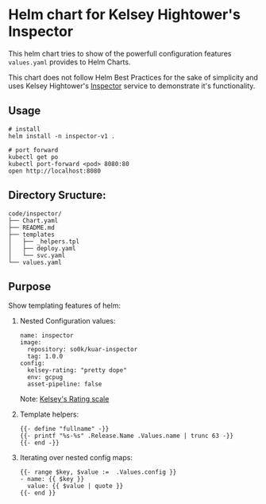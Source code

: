 # Helm chart for Kelsey Hightower's Inspector

This helm chart tries to show of the powerfull configuration features `values.yaml` provides to Helm Charts.

This chart does not follow Helm Best Practices for the sake of simplicity and uses Kelsey Hightower's [Inspector](https://github.com/kelseyhightower/inspector) service to demonstrate it's functionality.

## Usage

```
# install
helm install -n inspector-v1 .

# port forward
kubectl get po
kubectl port-forward <pod> 8080:80
open http://localhost:8080
```

## Directory Sructure:

```
code/inspector/
├── Chart.yaml
├── README.md
├── templates
│   ├── _helpers.tpl
│   ├── deploy.yaml
│   └── svc.yaml
└── values.yaml
```

## Purpose

Show templating features of helm:

1. Nested Configuration values:
   ```
   name: inspector
   image:
     repository: so0k/kuar-inspector
     tag: 1.0.0
   config:
     kelsey-rating: "pretty dope"
     env: gcpug
     asset-pipeline: false
   ```
   Note: [Kelsey's Rating scale](https://twitter.com/kelseyhightower/status/801102768232480769?lang=en)

1. Template helpers:
   ```
   {{- define "fullname" -}}
   {{- printf "%s-%s" .Release.Name .Values.name | trunc 63 -}}
   {{- end -}}
   ```

1. Iterating over nested config maps:
   ```
   {{- range $key, $value :=  .Values.config }}
   - name: {{ $key }}
     value: {{ $value | quote }}
   {{- end }}
   ```
